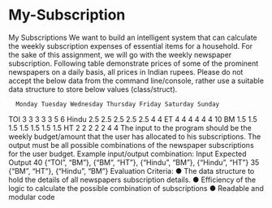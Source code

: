 # My-Subscription
My Subscriptions
We want to build an intelligent system that can calculate the weekly subscription expenses of
essential items for a household. For the sake of this assignment, we will go with the weekly
newspaper subscription. Following table demonstrate prices of some of the prominent
newspapers on a daily basis, all prices in Indian rupees.
Please do not accept the below data from the command line/console, rather use a suitable data
structure to store below values (class/struct).

      Monday Tuesday Wednesday Thursday Friday Saturday Sunday
TOI      3     3       3          3         3       5       6
Hindu    2.5   2.5     2.5        2.5      2.5      4       4
ET       4     4       4          4        4        4       10
BM       1.5   1.5     1.5        1.5      1.5      1.5     1.5
HT       2     2       2          2        2        4       4
The input to the program should be the weekly budget/amount that the user has allocated to his
subscriptions. The output must be all possible combinations of the newspaper subscriptions for
the user budget.
Example input/output combination:
Input                    Expected Output
40      {“TOI”, “BM”}, {“BM”, “HT”}, {“Hindu”, “BM”}, {“Hindu”, “HT”}
35      {“BM”, “HT”}, {“Hindu”, “BM”}
Evaluation Criteria:
● The data structure to hold the details of all newspapers subscription details.
● Efficiency of the logic to calculate the possible combination of subscriptions
● Readable and modular code

